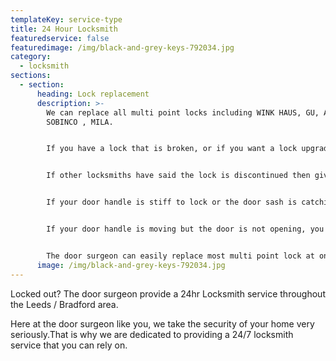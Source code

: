 ```yaml
---
templateKey: service-type
title: 24 Hour Locksmith
featuredservice: false
featuredimage: /img/black-and-grey-keys-792034.jpg
category:
  - locksmith
sections:
  - section:
      heading: Lock replacement
      description: >-
        We can replace all multi point locks including WINK HAUS, GU, AVOCET,
        SOBINCO , MILA.


        If you have a lock that is broken, or if you want a lock upgrading, i.e from an old style 4 roller lock to a 4 hook lock, then give us a call for a free no obligation quote.


        If other locksmiths have said the lock is discontinued then give us a call, we specialise in finding locks and materials that others cant.


        If your door handle is stiff to lock or the door sash is catching the frame it probably just needs re-packing or realigning before the lock breaks.


        If your door handle is moving but the door is not opening, you probably need a new lock, and not a new door like some window manufactures will tell you.


        The door surgeon can easily replace most multi point lock at only a fraction of the cost of a new door.
      image: /img/black-and-grey-keys-792034.jpg
---
```

Locked out? The door surgeon provide a 24hr Locksmith service throughout the Leeds / Bradford area.

Here at the door surgeon like you, we take the security of your home very seriously.That is why we are dedicated to providing a 24/7 locksmith service that you can rely on.
